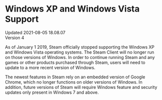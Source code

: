 # Windows XP and Windows Vista Support
Updated 2021-08-05 18.08.07  
Version 4  

As of January 1 2019, Steam officially stopped supporting the Windows XP and Windows Vista operating systems. The Steam Client will no longer run on those versions of Windows. In order to continue running Steam and any games or other products purchased through Steam, users will need to update to a more recent version of Windows.  
  
The newest features in Steam rely on an embedded version of Google Chrome, which no longer functions on older versions of Windows. In addition, future versions of Steam will require Windows feature and security updates only present in Windows 7 and above.